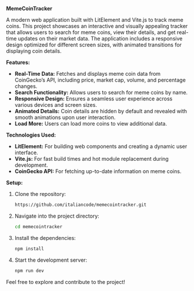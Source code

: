 **MemeCoinTracker**

A modern web application built with LitElement and Vite.js to track meme coins. This project showcases an interactive and visually appealing tracker that allows users to search for meme coins, view their details, and get real-time updates on their market data. The application includes a responsive design optimized for different screen sizes, with animated transitions for displaying coin details. 

**Features:**

- **Real-Time Data:** Fetches and displays meme coin data from CoinGecko’s API, including price, market cap, volume, and percentage changes.
- **Search Functionality:** Allows users to search for meme coins by name.
- **Responsive Design:** Ensures a seamless user experience across various devices and screen sizes.
- **Animated Details:** Coin details are hidden by default and revealed with smooth animations upon user interaction.
- **Load More:** Users can load more coins to view additional data.

**Technologies Used:**

- **LitElement:** For building web components and creating a dynamic user interface.
- **Vite.js:** For fast build times and hot module replacement during development.
- **CoinGecko API:** For fetching up-to-date information on meme coins.

**Setup:**

1. Clone the repository:
   ```bash
   https://github.com/italiancode/memecointracker.git
   ```
2. Navigate into the project directory:
   ```bash
   cd memecointracker
   ```
3. Install the dependencies:
   ```bash
   npm install
   ```
4. Start the development server:
   ```bash
   npm run dev
   ```

Feel free to explore and contribute to the project!

